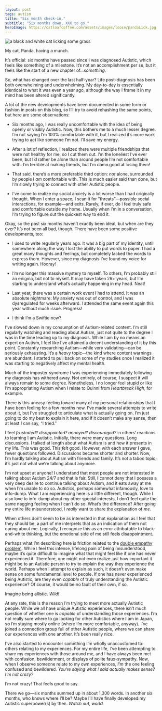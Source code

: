 ```yaml
---
layout: post
tags: autism
title: "Six month check-in."
subtitle: "Six months down, XXX to go."
heroImage: https://catloafcoffee.com/assets/images/loose/pandaLick.jpg
---
```


![a black and white cat licking some grass]({{site.baseurl}}/assets/images/loose/pandaLick.jpg)
<div class="caption">My cat, Panda, having a munch.</div>

It’s official: six months have passed since I was diagnosed Autistic, which feels like something of a milestone. It’s not an accomplishment per se, but it feels like the start of a new chapter of…_something_.

So, what has changed over the last half-year? Life post-diagnosis has been both overwhelming and underwhelming. My day-to-day is essentially identical to what it was even a year ago, although the way I frame it in my mind has been altered significantly.

A lot of the new developments have been documented in some form or fashion in posts on this blog, so I’ll try to avoid rehashing the same points, but here are some observations:

*   Six months ago, I was really uncomfortable with the idea of being openly or visibly Autistic. Now, this bothers me to a much lesser degree. I’m not saying I’m 100% comfortable with it, but I realized it’s more work trying to act like someone I’m not. I’ll save my energy.
    
*   After a lot of reflection, I realized there were multiple friendships that were not healthy for me, so I cut them out. I’m the loneliest I’ve ever been, but I’d rather be alone than around people I’m not comfortable with. I’m terrible at making friends, but I’m damn good at losing them!
    
*   That said, there’s a more preferable third option: _not_ alone, surrounded by people I _am_ comfortable with. This is much easier said than done, but I’m slowly trying to connect with other Autistic people.
    
*   I’ve come to realize my social anxiety is a lot worse than I had originally thought. When I enter a space, I scan it for “threats”—possible social interactions, for example—and exits. Rarely, if ever, do I feel truly safe and comfortable outside my home. Usually when I’m in a conversation, I’m trying to figure out the quickest way to end it.
    

Okay, so the past six months haven’t exactly been ideal, but when are they ever? It’s not been all bad, though. There have been some positive developments, too:

*   I used to write regularly years ago. It was a big part of my identity, until somewhere along the way I lost the ability to put words to paper. I had a great many thoughts and feelings, but completely lacked the words to express them. However, since my diagnosis I’ve found my voice for writing again. Hooray!
    
*   I’m no longer this massive mystery to myself. To others, I’m probably still an enigma, but not to myself. It may have taken 26+ years, but I’m starting to understand what’s actually happening in my head. Neat!
    
*   Last year, there was a certain work event I had to attend. It was an absolute nightmare: My anxiety was out of control, and I was dysregulated for weeks afterward. I attended the same event again this year without much issue. Progress!
    
*   I think I’m a Swiftie now?
    

I’ve slowed down in my consumption of Autism-related content. I’m still regularly watching and reading about Autism, just not quite to the degree I was in the time leading up to my diagnosis. While I am by no means an expert on Autism, I feel like I’ve attained a decent understanding of it by this point. Constantly researching Autism—while very validating—can be seriously exhausting. It’s a _heavy_ topic—the kind where content warnings are abundant. I started to pull back on some of my studies once I realized it was starting to negatively affect my mental health.

Much of the imposter syndrome I was experiencing immediately following my diagnosis has withered away. Not entirely, of course; I suspect it will always remain to some degree. Nonetheless, I no longer feel stupid or like I’m appropriating Autism when I relate to Quinni from _Heartbreak High_, for example.

There is this uneasy feeling toward many of my personal relationships that I have been feeling for a few months now. I’ve made several attempts to write about it, but I’ve struggled to articulate what is actually going on. I’m just going to do my best to explain it here, and if it doesn’t make any sense, then at least I can say, “I tried.”

I feel _frustrated? disappointed? annoyed? discouraged?_ in others’ reactions to learning I am Autistic. Initially, there were many questions. Long discussions. I talked at length about what Autism is and how it presents in my life. This was good. This _felt_ good. However, with each answer I gave, fewer questions followed. Discussions became shorter and shorter. Now, I’m hardly talking about Autism with friends and family. It’s not a taboo topic; it’s just not what we’re talking about anymore.

I’m not upset at anyone! I understand that most people are not interested in talking about Autism 24/7 and that is fair. Still, I cannot deny that I possess a very deep desire to continue talking about Autism, and it eats away at me when I’m unable to do so. Autistics, perhaps somewhat infamously, love to info-dump. What I am experiencing here is a little different, though. While I also love to info-dump about my other special interests, I don’t feel quite the same nagging feeling when I can’t do so. What’s the difference? After going my entire life misunderstood, I _really_ want to share the explanation of _me_.

When others don’t seem to be as interested in that explanation as I feel that they should be, a part of me interprets that as an indication of them not caring about me. Logically, I recognize this as an error attributable to black-and-white thinking, but the emotional side of me still feels disappointment.

Perhaps what I’m describing here is friction related to the [double empathy problem](https://www.autism.org.uk/advice-and-guidance/professional-practice/double-empathy). While I feel this intense, lifelong pain of being misunderstood, maybe it’s quite difficult to imagine what that might feel like if one has never experienced it. Therefore, one might not even realize just how important it might be to an Autistic person to try to explain the way they experience the world. Perhaps when I attempt to explain as such, it doesn’t even make sense on some fundamental level to people. If one has never experienced being Autistic, are they even _capable_ of truly understanding the Autistic experience? Of course, it would be no fault of their own, if so.

Imagine being allistic. _Wild!_

At any rate, this is the reason I’m trying to meet more actually Autistic people. While we all have unique Autistic experiences, there isn’t much question of whether one is _capable_ of understanding those experiences. I’m not really sure where to go looking for other Autistics where I am in Japan, so I’m staying mostly online (where I’m more comfortable, anyway). I’ve joined a connection group full of other Autistic people, where we can share our experiences with one another. It’s been really nice.

I’ve also started to encounter something I’m wholly unaccustomed to: others relating to my experiences. For my entire life, I’ve been attempting to share my experiences with those around me, and I have always been met with confusion, bewilderment, or displays of polite faux-sympathy. Now, when I observe someone relate to my own experiences, _I’m_ the one feeling confused and bewildered. _You’re saying what I said actually makes sense? I’m not crazy?_

I’m not crazy! That feels good to say.

There we go—six months summed up in about 1,300 words. In another six months, who knows where I’ll be? Maybe I’ll have finally developed my Autistic superpower(s) by then. _Watch out, world._